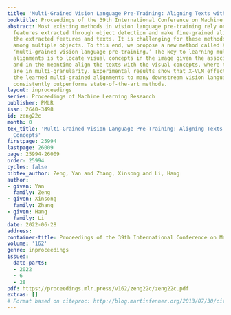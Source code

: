```yaml
---
title: 'Multi-Grained Vision Language Pre-Training: Aligning Texts with Visual Concepts'
booktitle: Proceedings of the 39th International Conference on Machine Learning
abstract: Most existing methods in vision language pre-training rely on object-centric
  features extracted through object detection and make fine-grained alignments between
  the extracted features and texts. It is challenging for these methods to learn relations
  among multiple objects. To this end, we propose a new method called X-VLM to perform
  ‘multi-grained vision language pre-training.’ The key to learning multi-grained
  alignments is to locate visual concepts in the image given the associated texts,
  and in the meantime align the texts with the visual concepts, where the alignments
  are in multi-granularity. Experimental results show that X-VLM effectively leverages
  the learned multi-grained alignments to many downstream vision language tasks and
  consistently outperforms state-of-the-art methods.
layout: inproceedings
series: Proceedings of Machine Learning Research
publisher: PMLR
issn: 2640-3498
id: zeng22c
month: 0
tex_title: 'Multi-Grained Vision Language Pre-Training: Aligning Texts with Visual
  Concepts'
firstpage: 25994
lastpage: 26009
page: 25994-26009
order: 25994
cycles: false
bibtex_author: Zeng, Yan and Zhang, Xinsong and Li, Hang
author:
- given: Yan
  family: Zeng
- given: Xinsong
  family: Zhang
- given: Hang
  family: Li
date: 2022-06-28
address:
container-title: Proceedings of the 39th International Conference on Machine Learning
volume: '162'
genre: inproceedings
issued:
  date-parts:
  - 2022
  - 6
  - 28
pdf: https://proceedings.mlr.press/v162/zeng22c/zeng22c.pdf
extras: []
# Format based on citeproc: http://blog.martinfenner.org/2013/07/30/citeproc-yaml-for-bibliographies/
---
```

